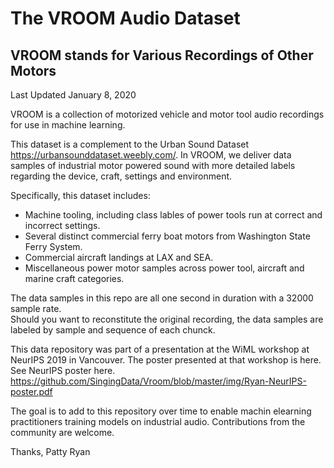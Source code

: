 # The VROOM Audio Dataset 
## VROOM stands for Various Recordings of Other Motors
Last Updated January 8, 2020

VROOM is a collection of motorized vehicle and motor tool audio recordings for use in machine learning.

This dataset is a complement to the Urban Sound Dataset https://urbansounddataset.weebly.com/. In VROOM, we deliver data samples of industrial motor powered sound with more detailed labels regarding the device, craft, settings and environment.

Specifically, this dataset includes:
- Machine tooling, including class lables of power tools run at correct and incorrect settings.
- Several distinct commercial ferry boat motors from Washington State Ferry System.
- Commercial aircraft landings at LAX and SEA.  
- Miscellaneous power motor samples across power tool, aircraft and marine craft categories.

The data samples in this repo are all one second in duration with a 32000 sample rate.  
Should you want to reconstitute the original recording, the data samples are labeled by sample and sequence of each chunck.

This data repository was part of a presentation at the WiML workshop at NeurIPS 2019 in Vancouver. The poster presented at that workshop is here.  See NeurIPS poster here.  https://github.com/SingingData/Vroom/blob/master/img/Ryan-NeurIPS-poster.pdf

The goal is to add to this repository over time to enable machin elearning practitioners training models on industrial audio.  Contributions from the community are welcome.

Thanks,
Patty Ryan

